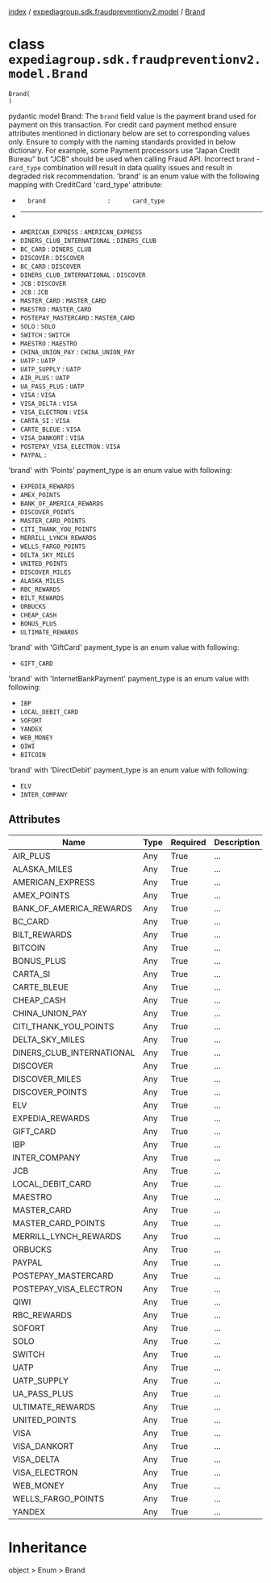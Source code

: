 [index](index.md) / [expediagroup.sdk.fraudpreventionv2.model](expediagroup.sdk.fraudpreventionv2.model.md) / [Brand](Brand.md)
# class `expediagroup.sdk.fraudpreventionv2.model.Brand`
```
Brand(
)
```

pydantic model Brand: The `brand` field value is the payment brand used for payment on this transaction.
For credit card payment method ensure attributes mentioned in dictionary below are set to corresponding values only.
Ensure to comply with the naming standards provided in below dictionary. For example, some Payment processors use “Japan Credit Bureau” but “JCB” should be used when calling Fraud API.
Incorrect `brand` - `card_type` combination will result in data quality issues and result in degraded risk recommendation.
'brand' is an enum value with the following mapping with CreditCard 'card_type' attribute:
*       brand                 :      card_type
* -------------------------------------------------------
* `AMERICAN_EXPRESS`          : `AMERICAN_EXPRESS`
* `DINERS_CLUB_INTERNATIONAL` : `DINERS_CLUB`
* `BC_CARD`                   : `DINERS_CLUB`
* `DISCOVER`                  : `DISCOVER`
* `BC_CARD`                   : `DISCOVER`
* `DINERS_CLUB_INTERNATIONAL` : `DISCOVER`
* `JCB`                       : `DISCOVER`
* `JCB`                       : `JCB`
* `MASTER_CARD`               : `MASTER_CARD`
* `MAESTRO`                   : `MASTER_CARD`
* `POSTEPAY_MASTERCARD`       : `MASTER_CARD`
* `SOLO`                      : `SOLO`
* `SWITCH`                    : `SWITCH`
* `MAESTRO`                   : `MAESTRO`
* `CHINA_UNION_PAY`           : `CHINA_UNION_PAY`
* `UATP`                      : `UATP`
* `UATP_SUPPLY`               : `UATP`
* `AIR_PLUS`                  : `UATP`
* `UA_PASS_PLUS`              : `UATP`
* `VISA`                      : `VISA`
* `VISA_DELTA`                : `VISA`
* `VISA_ELECTRON`             : `VISA`
* `CARTA_SI`                  : `VISA`
* `CARTE_BLEUE`               : `VISA`
* `VISA_DANKORT`              : `VISA`
* `POSTEPAY_VISA_ELECTRON`    : `VISA`
* `PAYPAL`                    :

'brand' with 'Points' payment_type is an enum value with following:
* `EXPEDIA_REWARDS`
* `AMEX_POINTS`
* `BANK_OF_AMERICA_REWARDS`
* `DISCOVER_POINTS`
* `MASTER_CARD_POINTS`
* `CITI_THANK_YOU_POINTS`
* `MERRILL_LYNCH_REWARDS`
* `WELLS_FARGO_POINTS`
* `DELTA_SKY_MILES`
* `UNITED_POINTS`
* `DISCOVER_MILES`
* `ALASKA_MILES`
* `RBC_REWARDS`
* `BILT_REWARDS`
* `ORBUCKS`
* `CHEAP_CASH`
* `BONUS_PLUS`
* `ULTIMATE_REWARDS`

'brand' with 'GiftCard' payment_type is an enum value with following:
* `GIFT_CARD`

'brand' with 'InternetBankPayment' payment_type is an enum value with following:
* `IBP`
* `LOCAL_DEBIT_CARD`
* `SOFORT`
* `YANDEX`
* `WEB_MONEY`
* `QIWI`
* `BITCOIN`

'brand' with 'DirectDebit' payment_type is an enum value with following:
* `ELV`
* `INTER_COMPANY`



## Attributes
    
    
        
    
        
    
        
    
        
    
        
    
        
    
        
    
        
    
        
    
        
    
        
    
        
    
        
    
        
    
        
    
        
    
        
    
        
    
        
    
        
    
        
    
        
    
        
    
        
    
        
    
        
    
        
    
        
    
        
    
        
    
        
    
        
    
        
    
        
    
        
    
        
    
        
    
        
    
        
    
        
    
        
    
        
    
        
    
        
    
        
    
        
    
        
    
        
    
        
    
        
    
        
    

|            Name           | Type | Required | Description |
|---------------------------|------|----------|-------------|
|          AIR_PLUS         | Any  |   True   |     ...     |
|        ALASKA_MILES       | Any  |   True   |     ...     |
|      AMERICAN_EXPRESS     | Any  |   True   |     ...     |
|        AMEX_POINTS        | Any  |   True   |     ...     |
|  BANK_OF_AMERICA_REWARDS  | Any  |   True   |     ...     |
|          BC_CARD          | Any  |   True   |     ...     |
|        BILT_REWARDS       | Any  |   True   |     ...     |
|          BITCOIN          | Any  |   True   |     ...     |
|         BONUS_PLUS        | Any  |   True   |     ...     |
|          CARTA_SI         | Any  |   True   |     ...     |
|        CARTE_BLEUE        | Any  |   True   |     ...     |
|         CHEAP_CASH        | Any  |   True   |     ...     |
|      CHINA_UNION_PAY      | Any  |   True   |     ...     |
|   CITI_THANK_YOU_POINTS   | Any  |   True   |     ...     |
|      DELTA_SKY_MILES      | Any  |   True   |     ...     |
| DINERS_CLUB_INTERNATIONAL | Any  |   True   |     ...     |
|          DISCOVER         | Any  |   True   |     ...     |
|       DISCOVER_MILES      | Any  |   True   |     ...     |
|      DISCOVER_POINTS      | Any  |   True   |     ...     |
|            ELV            | Any  |   True   |     ...     |
|      EXPEDIA_REWARDS      | Any  |   True   |     ...     |
|         GIFT_CARD         | Any  |   True   |     ...     |
|            IBP            | Any  |   True   |     ...     |
|       INTER_COMPANY       | Any  |   True   |     ...     |
|            JCB            | Any  |   True   |     ...     |
|      LOCAL_DEBIT_CARD     | Any  |   True   |     ...     |
|          MAESTRO          | Any  |   True   |     ...     |
|        MASTER_CARD        | Any  |   True   |     ...     |
|     MASTER_CARD_POINTS    | Any  |   True   |     ...     |
|   MERRILL_LYNCH_REWARDS   | Any  |   True   |     ...     |
|          ORBUCKS          | Any  |   True   |     ...     |
|           PAYPAL          | Any  |   True   |     ...     |
|    POSTEPAY_MASTERCARD    | Any  |   True   |     ...     |
|   POSTEPAY_VISA_ELECTRON  | Any  |   True   |     ...     |
|            QIWI           | Any  |   True   |     ...     |
|        RBC_REWARDS        | Any  |   True   |     ...     |
|           SOFORT          | Any  |   True   |     ...     |
|            SOLO           | Any  |   True   |     ...     |
|           SWITCH          | Any  |   True   |     ...     |
|            UATP           | Any  |   True   |     ...     |
|        UATP_SUPPLY        | Any  |   True   |     ...     |
|        UA_PASS_PLUS       | Any  |   True   |     ...     |
|      ULTIMATE_REWARDS     | Any  |   True   |     ...     |
|       UNITED_POINTS       | Any  |   True   |     ...     |
|            VISA           | Any  |   True   |     ...     |
|        VISA_DANKORT       | Any  |   True   |     ...     |
|         VISA_DELTA        | Any  |   True   |     ...     |
|       VISA_ELECTRON       | Any  |   True   |     ...     |
|         WEB_MONEY         | Any  |   True   |     ...     |
|     WELLS_FARGO_POINTS    | Any  |   True   |     ...     |
|           YANDEX          | Any  |   True   |     ...     |










# Inheritance
object > Enum > Brand